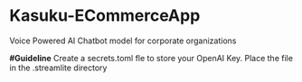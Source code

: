 # Kasuku-ECommerceApp
Voice Powered AI Chatbot model for corporate organizations

**#Guideline**
Create a secrets.toml fle to store your OpenAI Key. Place the file in the .streamlite directory
